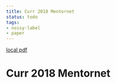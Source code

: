 ```yaml
---
title: Curr 2018 Mentornet
status: todo
tags:
- noisy-label
- paper
---
```


[local pdf](../../../pdfs/curr-2018-MentorNet.pdf)

# Curr 2018 Mentornet
